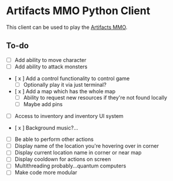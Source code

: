 # Artifacts MMO Python Client
This client can be used to play the [Artifacts MMO](https://artifactsmmo.com/).

## To-do
- [ ] Add ability to move character
- [ ] Add ability to attack monsters
- [ x ] Add a control functionality to control game
    - [ ] Optionally play it via just terminal?
- [ x ] Add a map which has the whole map
    - [ ] Ability to request new resources if they're not found locally
    - [ ] Maybe add pins
- [ ] Access to inventory and inventory UI system
- [ x ] Background music?...
- [ ] Be able to perform other actions
- [ ] Display name of the location you're hovering over in corner
- [ ] Display current location name in corner or near map
- [ ] Display cooldown for actions on screen
- [ ] Multithreading probably...quantum computers
- [ ] Make code more modular